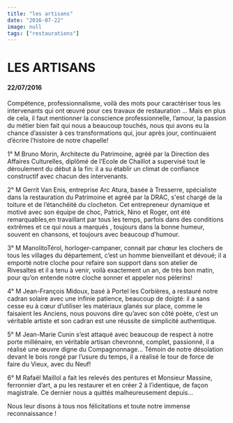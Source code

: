 ```yaml
---
title: "les artisans"
date: "2016-07-22"
image: null
tags: ["restaurations"]
---
```


# LES ARTISANS

#### 22/07/2016

Compétence, professionnalisme, voilà des mots pour caractériser tous les intervenants qui ont œuvré pour ces travaux de restauration … Mais en plus de cela, il faut mentionner la conscience professionnelle, l’amour, la passion du métier bien fait qui nous a beaucoup touchés, nous qui avons eu la chance d’assister à ces transformations qui, jour après jour, continuaient d’écrire l’histoire de notre chapelle!

1°
M Bruno Morin, Architecte du Patrimoine, agréé par la Direction des Affaires Culturelles, diplômé de l’Ecole de Chaillot a supervisé tout le déroulement du début à la fin: il a su établir un climat de confiance constructif avec chacun des intervenants.

2°
M Gerrit Van Enis, entreprise Arc Atura, basée à Tresserre, spécialiste dans la restauration du Patrimoine et agréé par la DRAC, s'est chargé de la toiture et de l’étanchéité du clocheton. Cet entrepreneur dynamique et motivé avec son équipe de choc, Patrick, Nino et Roger, ont été remarquables,en travaillant par tous les temps, parfois dans des conditions extrêmes et ce qui nous a marqués , toujours dans la bonne humeur, souvent en chansons, et toujours avec beaucoup d’humour.

3°
M ManolitoTérol, horloger-campaner, connait par chœur les clochers de tous les villages du département, c’est un homme bienveillant et dévoué; il a emporté notre cloche pour refaire son support dans son atelier de Rivesaltes et il a tenu à venir, voilà exactement un an, de très bon matin, pour qu’on entende notre cloche sonner et appeler nos pèlerins!

4°
M Jean-François Midoux, basé à Portel les Corbières, a restauré notre cadran solaire avec une infinie patience, beaucoup de doigté: il a sans cesse eu à cœur d’utiliser les matériaux glanés sur place, comme le faisaient les Anciens, nous pouvons dire qu’avec son côté poète, c’est un véritable artiste et son cadran est une réussite de simplicité authentique.

5°
M Jean-Marie Cunin s’est attaqué avec beaucoup de respect à notre porte millénaire, en véritable artisan chevronné, complet, passionné, il a réalisé une œuvre digne du Compagnonnage… Témoin de notre désolation devant le bois rongé par l’usure du temps, il a réalisé le tour de force de faire du Vieux, avec du Neuf!

6°
M Rafaël Maillol a fait les relevés des pentures et Monsieur Massine, ferronnier d’art, a pu les restaurer et en créer 2 à l’identique, de façon magistrale. Ce dernier nous a quittés malheureusement depuis…

Nous leur disons à tous nos félicitations et toute notre immense reconnaissance !
